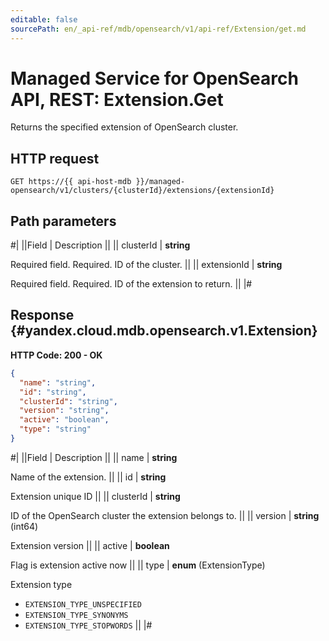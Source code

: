 ```yaml
---
editable: false
sourcePath: en/_api-ref/mdb/opensearch/v1/api-ref/Extension/get.md
---
```


# Managed Service for OpenSearch API, REST: Extension.Get

Returns the specified extension of OpenSearch cluster.

## HTTP request

```
GET https://{{ api-host-mdb }}/managed-opensearch/v1/clusters/{clusterId}/extensions/{extensionId}
```

## Path parameters

#|
||Field | Description ||
|| clusterId | **string**

Required field. Required. ID of the cluster. ||
|| extensionId | **string**

Required field. Required. ID of the extension to return. ||
|#

## Response {#yandex.cloud.mdb.opensearch.v1.Extension}

**HTTP Code: 200 - OK**

```json
{
  "name": "string",
  "id": "string",
  "clusterId": "string",
  "version": "string",
  "active": "boolean",
  "type": "string"
}
```

#|
||Field | Description ||
|| name | **string**

Name of the extension. ||
|| id | **string**

Extension unique ID ||
|| clusterId | **string**

ID of the OpenSearch cluster the extension belongs to. ||
|| version | **string** (int64)

Extension version ||
|| active | **boolean**

Flag is extension active now ||
|| type | **enum** (ExtensionType)

Extension type

- `EXTENSION_TYPE_UNSPECIFIED`
- `EXTENSION_TYPE_SYNONYMS`
- `EXTENSION_TYPE_STOPWORDS` ||
|#